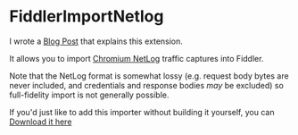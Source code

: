 # FiddlerImportNetlog

I wrote a [Blog Post](https://www.telerik.com/blogs/building-fiddler-importers) that explains this extension.

It allows you to import [Chromium NetLog](https://www.chromium.org/developers/design-documents/network-stack/netlog) traffic captures into Fiddler.

Note that the NetLog format is somewhat lossy (e.g. request body bytes are never included, and credentials and response bodies *may* be excluded) so full-fidelity import is not generally possible.

If you'd just like to add this importer without building it yourself, you can [Download it here](https://bayden.com/dl/FiddlerImportNetLog.exe)
